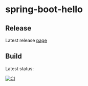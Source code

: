 # spring-boot-hello

## Release
Latest release [page](https://github.com/Terentich/spring-boot-hello/releases/latest)

## Build
Latest status:

[![CI](https://github.com/Terentich/spring-boot-hello/actions/workflows/main.yml/badge.svg?branch=master)](https://github.com/Terentich/spring-boot-hello/actions/workflows/main.yml)
